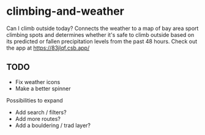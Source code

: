 # climbing-and-weather

Can I climb outside today? Connects the weather to a map of bay area sport climbing spots and determines whether it's safe to climb outside based on its predicted or fallen precipitation levels from the past 48 hours. Check out the app at https://83jlqf.csb.app/

## TODO

- Fix weather icons
- Make a better spinner

Possibilities to expand

- Add search / filters?
- Add more routes?
- Add a bouldering / trad layer?
